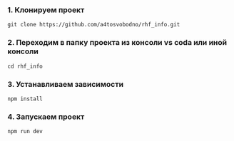 ### 1. Клонируем проект

```
git clone https://github.com/a4tosvobodno/rhf_info.git
```

### 2. Переходим в папку проекта из консоли vs coda или иной консоли

```
cd rhf_info
```

### 3. Устанавливаем зависимости

```
npm install
```

### 4. Запускаем проект

```
npm run dev
```
